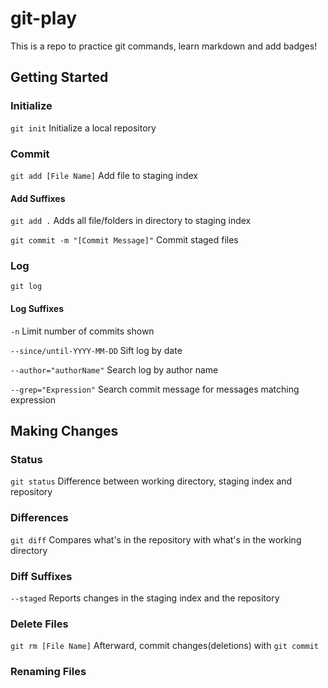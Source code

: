 # git-play
This is a repo to practice git commands, learn markdown and add badges!

## Getting Started

### Initialize
`git init` Initialize a local repository

### Commit

`git add [File Name]` Add file to staging index

#### Add Suffixes

`git add .` Adds all file/folders in directory to staging index

`git commit -m "[Commit Message]"` Commit staged files

### Log
`git log`


#### Log Suffixes
`-n` Limit number of commits shown

`--since/until-YYYY-MM-DD` Sift log by date 

`--author="authorName"` Search log by author name

`--grep="Expression"` Search commit message for messages matching expression




## Making Changes

### Status
`git status` Difference between working directory, staging index and repository

### Differences
`git diff` Compares what's in the repository with what's in the working directory

### Diff Suffixes
`--staged` Reports changes in the staging index and the repository

### Delete Files
`git rm [File Name]` Afterward, commit changes(deletions) with `git commit`

### Renaming Files